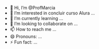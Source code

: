 - 👋 Hi, I’m @ProfMarcia
- 👀 I’m interested in concluir curso Alura ...
- 🌱 I’m currently learning ...
- 💞️ I’m looking to collaborate on ...
- 📫 How to reach me ...
- 😄 Pronouns: ...
- ⚡ Fun fact: ...

<!---
ProfMarcia/ProfMarcia is a ✨ special ✨ repository because its `README.md` (this file) appears on your GitHub profile.
You can click the Preview link to take a look at your changes.
--->
